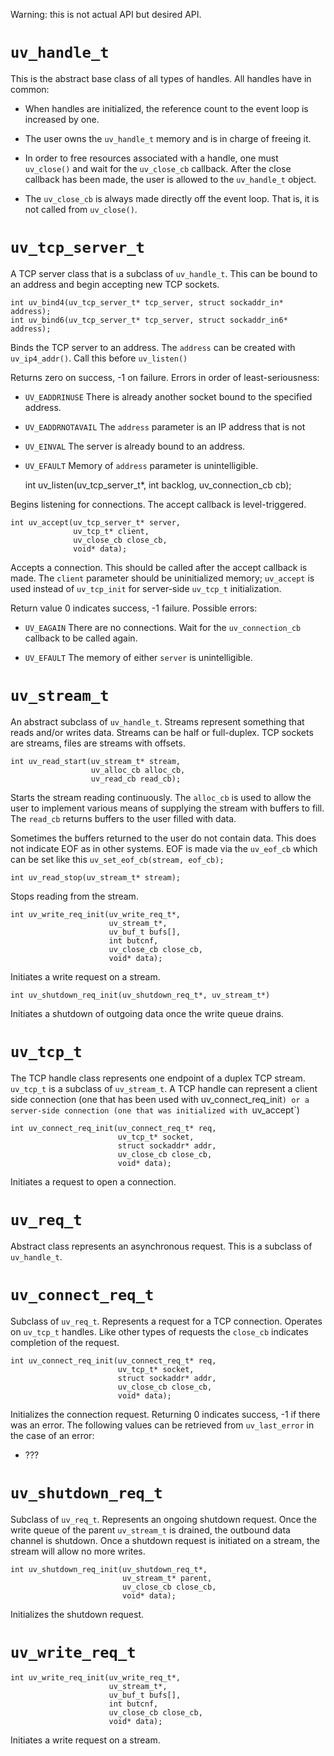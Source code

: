 Warning: this is not actual API but desired API.

# `uv_handle_t`

This is the abstract base class of all types of handles. All handles have in
common:

* When handles are initialized, the reference count to the event loop is
  increased by one.

* The user owns the `uv_handle_t` memory and is in charge of freeing it.

* In order to free resources associated with a handle, one must `uv_close()`
  and wait for the `uv_close_cb` callback. After the close callback has been
  made, the user is allowed to the `uv_handle_t` object.

* The `uv_close_cb` is always made directly off the event loop. That is, it
  is not called from `uv_close()`.



# `uv_tcp_server_t`

A TCP server class that is a subclass of `uv_handle_t`. This can be bound to
an address and begin accepting new TCP sockets.

    int uv_bind4(uv_tcp_server_t* tcp_server, struct sockaddr_in* address);
    int uv_bind6(uv_tcp_server_t* tcp_server, struct sockaddr_in6* address);

Binds the TCP server to an address. The `address` can be created with
`uv_ip4_addr()`. Call this before `uv_listen()`

Returns zero on success, -1 on failure. Errors in order of least-seriousness:

* `UV_EADDRINUSE` There is already another socket bound to the specified
  address.

* `UV_EADDRNOTAVAIL` The `address` parameter is an IP address that is not 

* `UV_EINVAL` The server is already bound to an address.

* `UV_EFAULT` Memory of `address` parameter is unintelligible.


    int uv_listen(uv_tcp_server_t*, int backlog, uv_connection_cb cb);

Begins listening for connections. The accept callback is level-triggered.


    int uv_accept(uv_tcp_server_t* server,
                  uv_tcp_t* client,
                  uv_close_cb close_cb,
                  void* data);

Accepts a connection. This should be called after the accept callback is
made. The `client` parameter should be uninitialized memory; `uv_accept` is
used instead of `uv_tcp_init` for server-side `uv_tcp_t` initialization.

Return value 0 indicates success, -1 failure. Possible errors:

* `UV_EAGAIN` There are no connections. Wait for the `uv_connection_cb` callback
  to be called again.

* `UV_EFAULT` The memory of either `server` is unintelligible.



# `uv_stream_t`

An abstract subclass of `uv_handle_t`. Streams represent something that
reads and/or writes data. Streams can be half or full-duplex. TCP sockets
are streams, files are streams with offsets.

    int uv_read_start(uv_stream_t* stream,
                      uv_alloc_cb alloc_cb,
                      uv_read_cb read_cb);

Starts the stream reading continuously. The `alloc_cb` is used to allow the
user to implement various means of supplying the stream with buffers to
fill. The `read_cb` returns buffers to the user filled with data.

Sometimes the buffers returned to the user do not contain data. This does
not indicate EOF as in other systems. EOF is made via the `uv_eof_cb` which
can be set like this `uv_set_eof_cb(stream, eof_cb);`


    int uv_read_stop(uv_stream_t* stream);

Stops reading from the stream.

    int uv_write_req_init(uv_write_req_t*,
                          uv_stream_t*,
                          uv_buf_t bufs[],
                          int butcnf,
                          uv_close_cb close_cb,
                          void* data);

Initiates a write request on a stream.

    int uv_shutdown_req_init(uv_shutdown_req_t*, uv_stream_t*)

Initiates a shutdown of outgoing data once the write queue drains.



# `uv_tcp_t`

The TCP handle class represents one endpoint of a duplex TCP stream.
`uv_tcp_t` is a subclass of `uv_stream_t`. A TCP handle can represent a
client side connection (one that has been used with uv_connect_req_init`)
or a server-side connection (one that was initialized with `uv_accept`)

    int uv_connect_req_init(uv_connect_req_t* req,
                            uv_tcp_t* socket,
                            struct sockaddr* addr,
                            uv_close_cb close_cb,
                            void* data);

Initiates a request to open a connection.



# `uv_req_t`

Abstract class represents an asynchronous request. This is a subclass of `uv_handle_t`.


# `uv_connect_req_t`

Subclass of `uv_req_t`. Represents a request for a TCP connection. Operates
on `uv_tcp_t` handles. Like other types of requests the `close_cb` indicates
completion of the request.

    int uv_connect_req_init(uv_connect_req_t* req,
                            uv_tcp_t* socket,
                            struct sockaddr* addr,
                            uv_close_cb close_cb,
                            void* data);

Initializes the connection request. Returning 0 indicates success, -1 if
there was an error. The following values can be retrieved from
`uv_last_error` in the case of an error:

* ???


# `uv_shutdown_req_t`

Subclass of `uv_req_t`. Represents an ongoing shutdown request. Once the
write queue of the parent `uv_stream_t` is drained, the outbound data
channel is shutdown. Once a shutdown request is initiated on a stream, the
stream will allow no more writes.

    int uv_shutdown_req_init(uv_shutdown_req_t*,
                             uv_stream_t* parent,
                             uv_close_cb close_cb,
                             void* data);

Initializes the shutdown request.


# `uv_write_req_t`

    int uv_write_req_init(uv_write_req_t*,
                          uv_stream_t*,
                          uv_buf_t bufs[],
                          int butcnf,
                          uv_close_cb close_cb,
                          void* data);

Initiates a write request on a stream.
